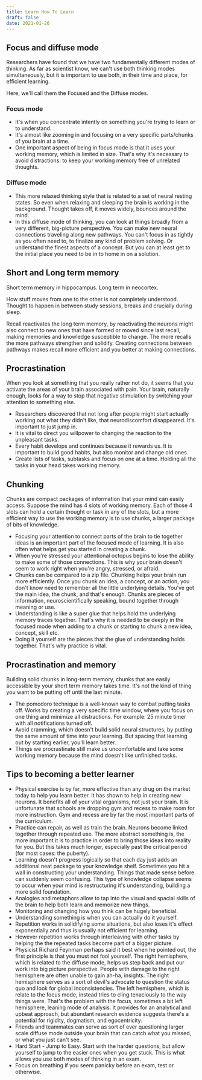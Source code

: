 ```yaml
---
title: Learn How To Learn
draft: false
date: 2021-01-26
---
```


## Focus and diffuse mode

Researchers have found that we have two fundamentally different modes of thinking. As far as scientist know, we can't use both thinking modes simultaneously, but it is important to use both, in their time and place, for efficient learning.

Here, we'll call them the Focused and the Diffuse modes.

### Focus mode

- It's when you concentrate intently on something you're trying to learn or to understand.
- It's almost like zooming in and focusing on a very specific parts/chunks of you brain at a time. 
-  One important aspect of being in focus mode is that it uses your working memory, which is limited in size. That's why it's necessary to avoid distractions: to keep your working memory free of unrelated thoughts. 

### Diffuse mode

- This more relaxed thinking style that is related to a set of neural resting states. So even when relaxing and sleeping the brain is working in the background. Thought takes off, it moves widely, bounces around the mind.
- In this diffuse mode of thinking, you can look at things broadly from a very different, big-picture perspective. You can make new neural connections traveling along new pathways. You can't focus in as tightly as you often need to, to finalize any kind of problem solving. Or understand the finest aspects of a concept. But you can at least get to the initial place you need to be in to home in on a solution. 

## Short and Long term memory

Short term memory in hippocampus. Long term in neocortex.

How stuff moves from one to the other is not completely understood. Thought to happen in between study sessions, breaks and crucially during sleep.

Recall reactivates the long term memory, by reactivating the neurons might also connect to new ones that have formed or moved since last recall, making memories and knowledge susceptible to change. The more recalls the more pathways strengthen and solidify. Creating connections between pathways makes recall more efficient and you better at making connections.

## Procrastination

When you look at something that you really rather not do, it seems that you activate the areas of your brain associated with pain. Your brain, naturally enough, looks for a way to stop that negative stimulation by switching your attention to something else. 

- Researchers discovered that not long after people might start actually working out what they didn't like, that neurodiscomfort disappeared. It's important to just jump in.
- It is vital to direct you willpower to changing the reaction to the unpleasant tasks.
- Every habit develops and continues because it rewards us. It is important to build good habits, but also monitor and change old ones.
- Create lists of tasks, subtasks and focus on one at a time. Holding all the tasks in your head takes working memory.

## Chunking

Chunks are compact packages of information that your mind can easily access. Suppose the mind has 4 slots of working memory. Each of those 4 slots can hold a certain thought or task in any of the slots, but a more efficient way to use the working memory is to use chunks, a larger package of bits of knowledge.

- Focusing your attention to connect parts of the brain to tie together ideas is an important part of the focused mode of learning. It is also often what helps get you started in creating a chunk.
- When you're stressed your attentional octopus begins to lose the ability to make some of those connections. This is why your brain doesn't seem to work right when you're angry, stressed, or afraid. 
- Chunks can be compared to a zip file. Chunking helps your brain run more efficiently. Once you chunk an idea, a concept, or an action, you don't know need to remember all the little underlying details. You've got the main idea, the chunk, and that's enough. Chunks are pieces of information, neuroscientifically speaking, bound together through meaning or use.
- Understanding is like a super glue that helps hold the underlying memory traces together. That's why it is needed to be deeply in the focused mode when adding to a chunk or starting to chunk a new idea, concept, skill etc. 
- Doing it yourself are the pieces that the glue of understanding holds together. That's why practice is vital.

## Procrastination and memory

Building solid chunks in long-term memory, chunks that are easily accessible by your short term memory takes time. It's not the kind of thing you want to be putting off until the last minute. 

- The pomodoro technique is a well-known way to combat putting tasks off. Works by creating a very specific time window, where you focus on one thing and minimize all distractions. For example: 25 minute timer with all notifications turned off.
- Avoid cramming, which doesn't build solid neural structures, by putting the same amount of time into your learning. But spacing that learning out by starting earlier, you'll learn better. 
- Things we procrastinate still make us uncomfortable and take some working memory because the mind doesn't like unfinished tasks.


## Tips to becoming a better learner

- Physical exercise is by far, more effective than any drug on the market today to help you learn better. It has shown to help in creating new neurons. It benefits all of your vital organisms, not just your brain. It is unfortunate that schools are dropping gym and recess to make room for more instruction. Gym and recess are by far the most important parts of the curriculum. 
- Practice can repair, as well as train the brain. Neurons become linked together through repeated use. The more abstract something is, the more important it is to practice in order to bring those ideas into reality for you. But this takes much longer, especially past the critical period (for most cases: the puberty).
- Learning doesn't progress logically so that each day just adds an additional neat package to your knowledge shelf. Sometimes you hit a wall in constructing your understanding. Things that made sense before can suddenly seem confusing. This type of knowledge collapse seems to occur when your mind is restructuring it's understanding, building a more solid foundation. 
- Analogies and metaphors allow to tap into the visual and spacial skills of the brain to help both learn and memorize new things.
- Monitoring and changing how you think can be hugely beneficial.
- Understanding something is when you can actually do it yourself.
- Repetition works in solidifying some situations, but also loses it's effect exponentially and thus is usually not efficient for learning. 
- However repetition works through interleaving with other tasks by helping the the repeated tasks become part of a bigger picture. 
- Physicist Richard Feynman perhaps said it best when he pointed out, the first principle is that you must not fool yourself. The right hemisphere, which is related to the diffuse mode, helps us step back and put our work into big picture perspective. People with damage to the right hemisphere are often unable to gain ah-ha, insights. The right hemisphere serves as a sort of devil's advocate to question the status quo and look for global inconsistencies. The left hemisphere, which is relate to the focus mode, instead tries to cling tenaciously to the way things were. That's the problem with the focus, sometimes a bit left hemisphere, leaning mode of analysis. It provides for an analytical and upbeat approach, but abundant research evidence suggests there's a potential for rigidity, dogmatism, and egocentricity. 
- Friends and teammates can serve as sort of ever questioning larger scale diffuse mode outside your brain that can catch what you missed, or what you just can't see.
- Hard Start - Jump to Easy. Start with the harder questions, but allow yourself to jump to the easier ones when you get stuck. This is what allows you use both modes of thinking in an exam. 
- Focus on breathing if you seem panicky before an exam, test or otherwise. 

